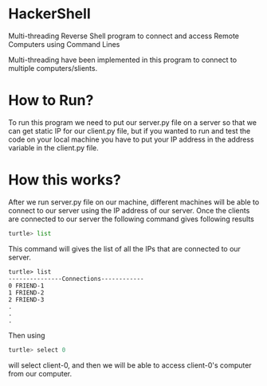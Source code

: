# HackerShell
Multi-threading Reverse Shell program to connect and access Remote Computers using Command Lines

Multi-threading have been implemented in this program to connect to multiple computers/slients.

# How to Run?
To run this program we need to put our server.py file on a server so that we can get static IP for our client.py file, but if you wanted to run and test the code on your local machine you have to put your IP address in the address variable in the client.py file.

# How this works?
After we run server.py file on our machine, different machines will be able to connect to our server using the IP address of our server.
Once the clients are connected to our server the following command gives following results

```python
turtle> list
```
This command will gives the list of all the IPs that are connected to our server.

```pyhton
turtle> list
---------------Connections------------
0 FRIEND-1
1 FRIEND-2
2 FRIEND-3
.
.
.
```
Then using 

```python
turtle> select 0
```

will select client-0, and then we will be able to access client-0's computer from our computer.
